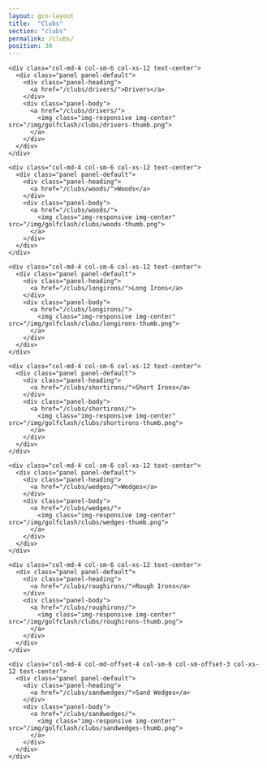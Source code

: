 ```yaml
---
layout: gcn-layout
title:  "Clubs"
section: "clubs"
permalink: /clubs/
position: 30
---
```


<div class="row">

  <div class="col-lg-8 col-lg-offset-2 col-sm-12">

    <div class="col-md-4 col-sm-6 col-xs-12 text-center">
      <div class="panel panel-default">
        <div class="panel-heading">
          <a href="/clubs/drivers/">Drivers</a>
        </div>
        <div class="panel-body">
          <a href="/clubs/drivers/">
            <img class="img-responsive img-center" src="/img/golfclash/clubs/drivers-thumb.png">
          </a>
        </div>
      </div>
    </div>

    <div class="col-md-4 col-sm-6 col-xs-12 text-center">
      <div class="panel panel-default">
        <div class="panel-heading">
          <a href="/clubs/woods/">Woods</a>
        </div>
        <div class="panel-body">
          <a href="/clubs/woods/">
            <img class="img-responsive img-center" src="/img/golfclash/clubs/woods-thumb.png">
          </a>
        </div>
      </div>
    </div>

    <div class="col-md-4 col-sm-6 col-xs-12 text-center">
      <div class="panel panel-default">
        <div class="panel-heading">
          <a href="/clubs/longirons/">Long Irons</a>
        </div>
        <div class="panel-body">
          <a href="/clubs/longirons/">
            <img class="img-responsive img-center" src="/img/golfclash/clubs/longirons-thumb.png">
          </a>
        </div>
      </div>
    </div>

    <div class="col-md-4 col-sm-6 col-xs-12 text-center">
      <div class="panel panel-default">
        <div class="panel-heading">
          <a href="/clubs/shortirons/">Short Irons</a>
        </div>
        <div class="panel-body">
          <a href="/clubs/shortirons/">
            <img class="img-responsive img-center" src="/img/golfclash/clubs/shortirons-thumb.png">
          </a>
        </div>
      </div>
    </div>

    <div class="col-md-4 col-sm-6 col-xs-12 text-center">
      <div class="panel panel-default">
        <div class="panel-heading">
          <a href="/clubs/wedges/">Wedges</a>
        </div>
        <div class="panel-body">
          <a href="/clubs/wedges/">
            <img class="img-responsive img-center" src="/img/golfclash/clubs/wedges-thumb.png">
          </a>
        </div>
      </div>
    </div>

    <div class="col-md-4 col-sm-6 col-xs-12 text-center">
      <div class="panel panel-default">
        <div class="panel-heading">
          <a href="/clubs/roughirons/">Rough Irons</a>
        </div>
        <div class="panel-body">
          <a href="/clubs/roughirons/">
            <img class="img-responsive img-center" src="/img/golfclash/clubs/roughirons-thumb.png">
          </a>
        </div>
      </div>
    </div>

    <div class="col-md-4 col-md-offset-4 col-sm-6 col-sm-offset-3 col-xs-12 text-center">
      <div class="panel panel-default">
        <div class="panel-heading">
          <a href="/clubs/sandwedges/">Sand Wedges</a>
        </div>
        <div class="panel-body">
          <a href="/clubs/sandwedges/">
            <img class="img-responsive img-center" src="/img/golfclash/clubs/sandwedges-thumb.png">
          </a>
        </div>
      </div>
    </div>

  </div>

</div>
